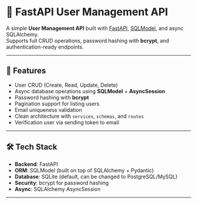# 🚀 FastAPI User Management API

A simple **User Management API** built with [FastAPI](https://fastapi.tiangolo.com/), [SQLModel](https://sqlmodel.tiangolo.com/), and async SQLAlchemy.  
Supports full CRUD operations, password hashing with **bcrypt**, and authentication-ready endpoints.  

---

## 📌 Features
- User CRUD (Create, Read, Update, Delete)
- Async database operations using **SQLModel** + **AsyncSession**
- Password hashing with **bcrypt**
- Pagination support for listing users
- Email uniqueness validation
- Clean architecture with `services`, `schemas`, and `routes`
- Verification user via sending token to email

---

## 🛠 Tech Stack
- **Backend**: FastAPI
- **ORM**: SQLModel (built on top of SQLAlchemy + Pydantic)
- **Database**: SQLite (default, can be changed to PostgreSQL/MySQL)
- **Security**: bcrypt for password hashing
- **Async**: SQLAlchemy AsyncSession

---


